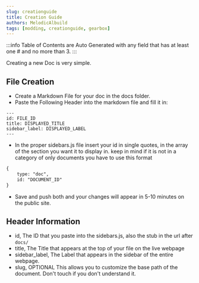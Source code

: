 ```yaml
---
slug: creationguide
title: Creation Guide
authors: MelodicAlbuild
tags: [modding, creationguide, gearbox]
---
```


:::info
Table of Contents are Auto Generated with any field that has at least one # and no more than 3.
:::

Creating a new Doc is very simple.

<!-- truncate -->

## File Creation

- Create a Markdown File for your doc in the docs folder.
- Paste the Following Header into the markdown file and fill it in:
```
---
id: FILE_ID
title: DISPLAYED_TITLE
sidebar_label: DISPLAYED_LABEL
---
```
- In the proper sidebars.js file insert your id in single quotes, in the array of the section you want it to display in. keep in mind if it is not in a category of only documents you have to use this format

```txt
{
    type: "doc",
    id: "DOCUMENT_ID"
}
```

- Save and push both and your changes will appear in 5-10 minutes on the public site.

## Header Information
- id, The ID that you paste into the sidebars.js, also the stub in the url after `docs/`
- title, The Title that appears at the top of your file on the live webpage
- sidebar_label, The Label that appears in the sidebar of the entire webpage.
- slug, OPTIONAL This allows you to customize the base path of the document. Don't touch if you don't understand it.